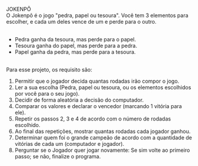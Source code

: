 JOKENPÔ<br>
O Jokenpô é o jogo "pedra, papel ou tesoura". Você tem 3 elementos para escolher, e cada um deles vence de um e perde para o outro.<br><br>
- Pedra ganha da tesoura, mas perde para o papel.<br>
- Tesoura ganha do papel, mas perde para a pedra.<br>
- Papel ganha da pedra, mas perde para a tesoura.<br><br>

Para esse projeto, os requisito são:<br>
1. Permitir que o jogador decida quantas rodadas irão compor o jogo.<br>
2. Ler a sua escolha (Pedra, papel ou tesoura, ou os elementos escolhidos por você para o seu jogo).<br>
3. Decidir de forma aleatória a decisão do computador.<br>
4. Comparar os valores e declarar o vencedor (marcando 1 vitória para ele).<br>
5. Repetir os passos 2, 3 e 4 de acordo com o número de rodadas escolhido.<br>
6. Ao final das repetições, mostrar quantas rodadas cada jogador ganhou.<br>
7. Determinar quem foi o grande campeão de acordo com a quantidade de vitórias de cada um (computador e jogador).<br>
8. Perguntar se o Jogador quer jogar novamente: Se sim volte ao primeiro passo; se não, finalize o programa.
